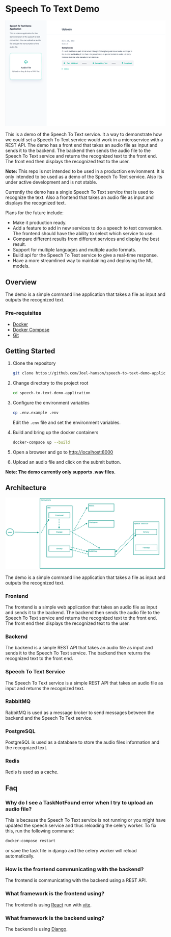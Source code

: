# Speech To Text Demo

![Index page](./docs/webpage.png "index page")

This is a demo of the Speech To Text service. It a way to demonstrate how we could set a Speech To Text service would work in a microservice with a REST API. The demo has a front end that takes an audio file as input and sends it to the backend. The backend then sends the audio file to the Speech To Text service and returns the recognized text to the front end. The front end then displays the recognized text to the user.

**Note:** This repo is not intended to be used in a production environment. It is only intended to be used as a demo of the Speech To Text service. Also its under active development and is not stable.

Currently the demo has a single Speech To Text service that is used to recognize the text. Also a frontend that takes an audio file as input and displays the recognized text.

Plans for the future include:

- Make it production ready.
- Add a feature to add in new services to do a speech to text conversion. The frontend should have the ability to select which service to use.
- Compare different results from different services and display the best result.
- Support for multiple languages and multiple audio formats.
- Build api for the Speech To Text service to give a real-time response.
- Have a more streamlined way to maintaining and deploying the ML models.

## Overview

The demo is a simple command line application that takes a file as input and outputs the recognized text.

### Pre-requisites

- [Docker](https://docs.docker.com/engine/installation/)
- [Docker Compose](https://docs.docker.com/compose/install/)
- [Git](https://git-scm.com/book/en/v2/Getting-Started-Installing-Git)

## Getting Started

1. Clone the repository

   ```bash
   git clone https://github.com/Joel-hanson/speech-to-text-demo-application.git
   ```

1. Change directory to the project root

   ```bash
   cd speech-to-text-demo-application
   ```

1. Configure the environment variables

   ```bash
   cp .env.example .env
   ```

   Edit the `.env` file and set the environment variables.

1. Build and bring up the docker containers

   ```bash
   docker-compsoe up --build
   ```

1. Open a browser and go to [http://localhost:8000](http://localhost:8000)

1. Upload an audio file and click on the submit button.

**Note: The demo currently only supports .wav files.**

## Architecture

![Architecture Overview](./docs/architecture-overview.png "Architecture Overview")

The demo is a simple command line application that takes a file as input and outputs the recognized text.

### Frontend

The frontend is a simple web application that takes an audio file as input and sends it to the backend. The backend then sends the audio file to the Speech To Text service and returns the recognized text to the front end. The front end then displays the recognized text to the user.

### Backend

The backend is a simple REST API that takes an audio file as input and sends it to the Speech To Text service. The backend then returns the recognized text to the front end.

### Speech To Text Service

The Speech To Text service is a simple REST API that takes an audio file as input and returns the recognized text.

### RabbitMQ

RabbitMQ is used as a message broker to send messages between the backend and the Speech To Text service.

### PostgreSQL

PostgreSQL is used as a database to store the audio files information and the recognized text.

### Redis

Redis is used as a cache.

## Faq

### Why do I see a TaskNotFound error when I try to upload an audio file?

This is because the Speech To Text service is not running or you might have updated the speech service and thus reloading the celery worker. To fix this, run the following command:

```bash
docker-compose restart
```

or save the task file in django and the celery worker will reload automatically.

### How is the frontend communicating with the backend?

The frontend is communicating with the backend using a REST API.

### What framework is the frontend using?

The frontend is using [React](https://reactjs.org/) run with [vite](https://vitejs.dev/).

### What framework is the backend using?

The backend is using [Django](https://www.djangoproject.com/).
